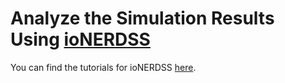 # Analyze the Simulation Results Using [ioNERDSS](https://github.com/mjohn218/io_nerdss/tree/main)

You can find the tutorials for ioNERDSS [here](https://github.com/mjohn218/io_nerdss/tree/main/Tutorial).
